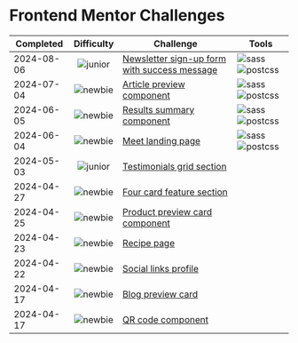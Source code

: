 # Frontend Mentor Challenges

| Completed  | Difficulty                             | Challenge                                                                                                           | Tools                        |
|------------|----------------------------------------|---------------------------------------------------------------------------------------------------------------------|------------------------------|
| 2024-08-06 | <div align="center"> ![junior] </div>  | [Newsletter sign-up form with success message](https://github.com/moadavou/newsletter-sign-up-with-success-message) | ![sass] ![postcss]           |
| 2024-07-04 | <div align="center"> ![newbie] </div>  | [Article preview component](https://github.com/moadavou/article-preview-component)                                  | ![sass] ![postcss]           |
| 2024-06-05 | <div align="center"> ![newbie] </div>  | [Results summary component](https://github.com/moadavou/results-summary-component)                                  | ![sass] ![postcss]           |
| 2024-06-04 | <div align="center"> ![newbie] </div>  | [Meet landing page](https://github.com/moadavou/meet-landing-page)                                                  | ![sass] ![postcss]           |
| 2024-05-03 | <div align="center"> ![junior] </div>  | [Testimonials grid section](https://github.com/moadavou/testimonials-grid-section)                                  |                              |
| 2024-04-27 | <div align="center"> ![newbie] </div>  | [Four card feature section](https://github.com/moadavou/four-card-feature-section)                                  |                              |
| 2024-04-25 | <div align="center"> ![newbie] </div>  | [Product preview card component](https://github.com/moadavou/product-preview-card-component)                        |                              |
| 2024-04-23 | <div align="center"> ![newbie] </div>  | [Recipe page](https://github.com/moadavou/recipe-page)                                                              |                              |
| 2024-04-22 | <div align="center"> ![newbie] </div>  | [Social links profile](https://github.com/moadavou/social-links-profile)                                            |                              |
| 2024-04-17 | <div align="center"> ![newbie] </div>  | [Blog preview card](https://github.com/moadavou/blog-preview-card)                                                  |                              |           
| 2024-04-17 | <div align="center"> ![newbie] </div>  | [QR code component](https://github.com/moadavou/qr-code-component)                                                  |                              |

[sass]: https://img.shields.io/badge/Sass-gray?logo=sass&logoColor=white
[postcss]: https://img.shields.io/badge/PostCSS-gray?logo=postcss&logoColor=white

[guru]: https://img.shields.io/badge/5-Guru-ed2c49
[advanced]: https://img.shields.io/badge/4-Advanced-f48925
[intermediate]: https://img.shields.io/badge/3-Intermediate-f1b604
[junior]: https://img.shields.io/badge/2-Junior-aad742
[newbie]: https://img.shields.io/badge/1-Newbie-6abecd
